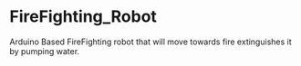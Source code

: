 # FireFighting_Robot
Arduino Based FireFighting robot that will move towards fire extinguishes it by pumping water.
